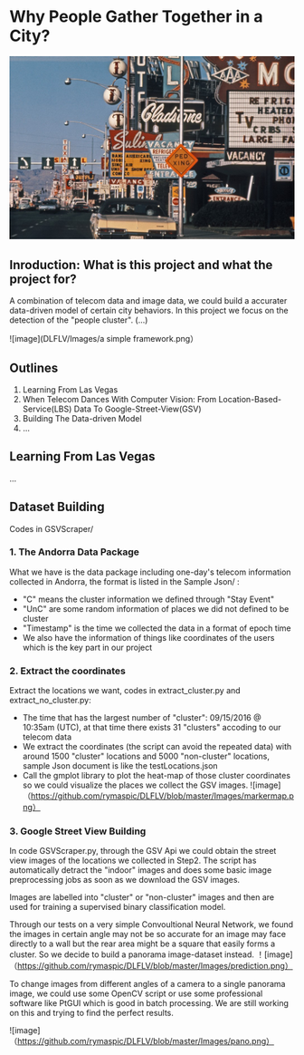 # Why People Gather Together in a City?

![image](https://github.com/rymaspic/DLFLV/blob/master/Images/learning_from_lasvegas.jpg)

## Inroduction: What is this project and what the project for?

A combination of telecom data and image data, we could build a accurater data-driven model of certain city behaviors. In this project we focus on the detection of the "people cluster". (...)

![image](DLFLV/Images/a simple framework.png）

## Outlines

1. Learning From Las Vegas
2. When Telecom Dances With Computer Vision: From Location-Based-Service(LBS) Data To Google-Street-View(GSV)
3. Building The Data-driven Model
4. ...

## Learning From Las Vegas

...

## Dataset Building

Codes in GSVScraper/

### 1. The Andorra Data Package

What we have is the data package including one-day's telecom information collected in Andorra, the format is listed in the Sample Json/ :

* "C"  means the cluster information we defined through "Stay Event"
* "UnC" are some random information of places we did not defined to be cluster
* "Timestamp" is the time we collected the data in a format of epoch time
* We also have the information of things like coordinates of the users which is the key part in our project

### 2. Extract the coordinates

Extract the locations we want, codes in extract_cluster.py and extract_no_cluster.py:

* The time that has the largest number of "cluster": 09/15/2016 @ 10:35am (UTC), at that time there exists 31 "clusters" accoding to our telecom data
* We extract the coordinates (the script can avoid the repeated data) with around 1500 "cluster" locations and 5000 "non-cluster" locations, sample Json document is like the testLocations.json
* Call the gmplot library to plot the heat-map of those cluster coordinates so we could visualize the places we collect the GSV images.
![image]（https://github.com/rymaspic/DLFLV/blob/master/Images/markermap.png）

### 3. Google Street View Building

In code GSVScraper.py, through the GSV Api we could obtain the street view images of the locations we collected in Step2. The script has automatically detract the "indoor" images and does some basic image preprocessing jobs as soon as we download the GSV images.

Images are labelled into "cluster" or "non-cluster" images and then are used for training a supervised binary classification model.

Through our tests on a very simple Convoultional Neural Network, we found the images in certain angle may not be so accurate for an image may face directly to a wall but the rear area might be a square that easily forms a cluster. So we decide to build a panorama image-dataset instead. 
！[image]（https://github.com/rymaspic/DLFLV/blob/master/Images/prediction.png）

To change images from different angles of a camera to a single panorama image, we could use some OpenCV script or use some professional software like PtGUI which is good in batch processing. We are still working on this and trying to find the perfect results.

![image]（https://github.com/rymaspic/DLFLV/blob/master/Images/pano.png）


